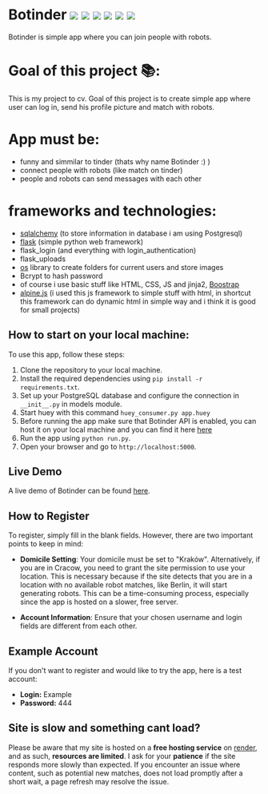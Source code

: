 # Botinder ![](https://img.shields.io/badge/Python-3776AB?style=for-the-badge&logo=python&logoColor=white) ![](https://img.shields.io/badge/HTML5-E34F26?style=for-the-badge&logo=html5&logoColor=white) ![](https://img.shields.io/badge/CSS3-1572B6?style=for-the-badge&logo=css3&logoColor=white) ![](https://img.shields.io/badge/Flask-000000?style=for-the-badge&logo=flask&logoColor=white) ![](https://img.shields.io/badge/Postgresql-07405E?style=for-the-badge&logo=postgresql&logoColor=white) ![](https://img.shields.io/badge/JavaScript-F7DF1E?style=for-the-badge&logo=javascript&logoColor=black) 
Botinder is simple app where you can join people with robots.

# Goal of this project :books::
This is my project to cv. Goal of this project is to create simple app where user can log in, send his profile picture and match with robots. 


# App must be:
- funny and simmilar to tinder (thats why name Botinder :) )
- connect people with robots (like match on tinder)
- people and robots can send messages with each other

# frameworks and technologies:
- <a href="https://www.sqlalchemy.org/" alt="sqlalchemy">sqlalchemy</a> (to store information in database i am using Postgresql)
- <a href="https://flask.palletsprojects.com/en/2.3.x/" alt="flask">flask</a> (simple python web framework)
- flask_login (and everything with login_authentication)
- flask_uploads
- <a href="https://docs.python.org/3/library/os.html" alt="os">os</a> library to create folders for current users and store images
- Bcrypt to hash password
- of course i use basic stuff like HTML, CSS, JS and jinja2, <a href="https://getbootstrap.com/" alt="Boostrap">Boostrap</a> 
- <a href="https://alpinejs.dev/" alt="alpine.js">alpine.js</a> (i used this js framework to simple stuff with html, in shortcut this framework can do dynamic html in simple way and i think it is good for small projects)

## How to start on your local machine:
To use this app, follow these steps:
1. Clone the repository to your local machine.
2. Install the required dependencies using `pip install -r requirements.txt`.
3. Set up your PostgreSQL database and configure the connection in `__init__.py` in models module.
4. Start huey with this command `huey_consumer.py app.huey`
5. Before running the app make sure that Botinder API is enabled, you can host it on your local machine and you can find it here [here](https://github.com/Patryk2001k/Botinder-API/tree/main)
6. Run the app using `python run.py`.
7. Open your browser and go to `http://localhost:5000`.

## Live Demo

A live demo of Botinder can be found [here](https://botinder.onrender.com/home).

## How to Register

To register, simply fill in the blank fields. However, there are two important points to keep in mind:

- **Domicile Setting**: Your domicile must be set to "Kraków". Alternatively, if you are in Cracow, you need to grant the site permission to use your location. This is necessary because if the site detects that you are in a location with no available robot matches, like Berlin, it will start generating robots. This can be a time-consuming process, especially since the app is hosted on a slower, free server.

- **Account Information**: Ensure that your chosen username and login fields are different from each other.

## Example Account

If you don't want to register and would like to try the app, here is a test account:
- **Login:** Example
- **Password:** 444

## Site is slow and something cant load?
Please be aware that my site is hosted on a **free hosting service** on [render](https://render.com/), and as such, **resources are limited**. I ask for your **patience** if the site responds more slowly than expected. If you encounter an issue where content, such as potential new matches, does not load promptly after a short wait, a page refresh may resolve the issue.


